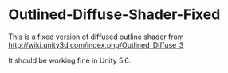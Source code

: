 # Outlined-Diffuse-Shader-Fixed
This is a fixed version of diffused outline shader from http://wiki.unity3d.com/index.php/Outlined_Diffuse_3

It should be working fine in Unity 5.6.
